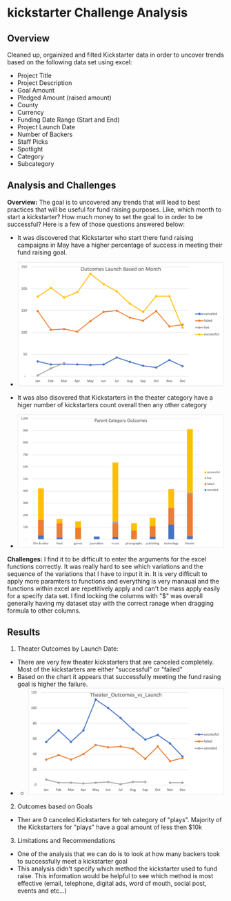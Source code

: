 # kickstarter Challenge Analysis 

## Overview 
Cleaned up, orgainized and filted Kickstarter data in order to uncover trends  based on the following data set using excel:
 - Project Title
 - Project Description
 - Goal Amount
 - Pledged Amount (raised amount)
 - County 
 - Currency 
 - Funding Date Range (Start and End)
 - Project Launch Date
 - Number of Backers
 - Staff Picks
 - Spotlight
 - Category 
 - Subcategory 


## Analysis and Challenges
**Overview:** The goal is to uncovered any trends that will lead to best practices that will be useful for fund raising purposes. Like, which month to start a kickstarter? How much money to set the goal to in order to be successful? Here is a few of those questions answered below: 

- It was discovered that Kickstarter who start there fund raising campaigns in May have a higher percentage of success in meeting their fund raising goal. 
- ![alt text](https://raw.githubusercontent.com/jjcode-databootcamp/kickstarter-analysis/main/resources/Outcomes_Launch_Based_on_Month.png "Launch Graph")

- It was also disovered that Kickstarters in the theater category have a higer number of kickstarters count overall then any other category
- ![alt text](https://raw.githubusercontent.com/jjcode-databootcamp/kickstarter-analysis/main/resources/Parent_Category_Outcomes.png "Parent Category Graph")


**Challenges:** I find it to be difficult to enter the arguments for the excel functions correctly. It was really hard to see which variations and the sequence of the variations that I have to input it in. It is very difficult to apply more paramters to functions and everything is very manaual and the functions within excel are repetitively apply and can't be mass apply easily for a specify data set.  I find locking the columns with "$" was overall generally having my dataset stay with the correct ranage when dragging formula to other columns. 

## Results 
1. Theater Outcomes by Launch Date:
- There are very few theater kickstarters that are canceled completely. Most of the kickstarters are either "successful" or "failed"
- Based on the chart it appears that successfully meeting the fund rasing goal is higher the failure. 
- - ![alt text](https://raw.githubusercontent.com/jjcode-databootcamp/kickstarter-analysis/main/resources/Theater_Outcomes_vs_Launch.png "theater outcome png")

2. Outcomes based on Goals
- Ther are 0 canceled Kickstarters for teh category of "plays". Majority of the Kickstarters for "plays" have a goal amount of less then $10k

3. Limitations and Recommendations
- One of the analysis that we can do is to look at how many backers took to successfully meet a kickstarter goal 
- This analysis didn't specify which method the kickstarter used to fund raise. This information would be helpful to see which method is most effective (email, telephone, digital ads, word of mouth, social post, events and etc...)
